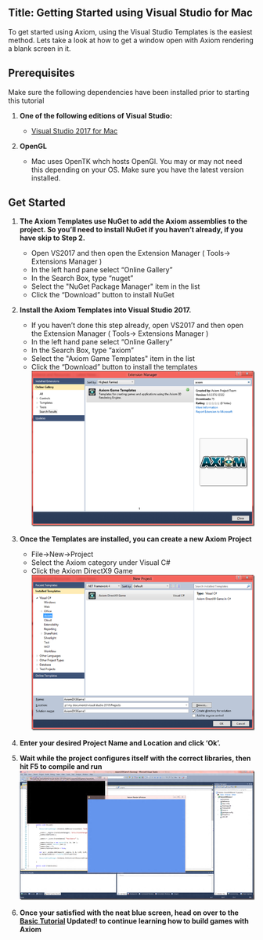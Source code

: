 Title: Getting Started using Visual Studio for Mac
---
To get started using Axiom, using the Visual Studio Templates is the easiest method. Lets take a look at how to get a window open with Axiom rendering a blank screen in it.

## Prerequisites

Make sure the following dependencies have been installed prior to starting this tutorial

1. **One of the following editions of Visual Studio:**
    * [Visual Studio 2017 for Mac](https://visualstudio.microsoft.com/vs/mac/)

2. **OpenGL**
    * Mac uses OpenTK whch hosts OpenGl. You may or may not need this depending on your OS. Make sure you have the latest version installed.

## Get Started

1. **The Axiom Templates use NuGet to add the Axiom assemblies to the project. So you’ll need to install NuGet if you haven’t already, if you have skip to Step 2.**
    * Open VS2017 and then open the Extension Manager ( Tools-> Extensions Manager )
    * In the left hand pane select “Online Gallery”
    * In the Search Box, type “nuget”
    * Select the "NuGet Package Manager" item in the list
    * Click the “Download” button to install NuGet
2. **Install the Axiom Templates into Visual Studio 2017.**
    * If you haven’t done this step already, open VS2017 and then open the Extension Manager ( Tools-> Extensions Manager )
    * In the left hand pane select “Online Gallery”
    * In the Search Box, type “axiom”
    * Select the "Axiom Game Templates" item in the list
    * Click the “Download” button to install the templates
    ![Visual Studio Extension Manager](/assets/img/getting-started/VS2010_ExtensionManager.png)
3. **Once the Templates are installed, you can create a new Axiom Project**
    * File->New->Project
    * Select the Axiom category under Visual C#
    * Click the Axiom DirectX9 Game
    ![Visual Studio Extension Manager](/assets/img/getting-started/VS2010_NewProject.png)

4. **Enter your desired Project Name and Location and click ‘Ok’.**
5. **Wait while the project configures itself with the correct libraries, then hit F5 to compile and run**
        ![Visual Studio Extension Manager](/assets/img/getting-started/VS2010_RunProject.png)

6. **Once your satisfied with the neat blue screen, head on over to the [Basic Tutorial](/docs/tutorials) Updated! to continue learning how to build games with Axiom**